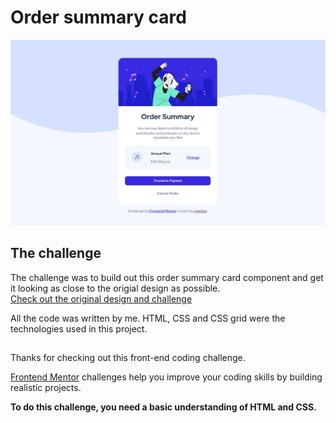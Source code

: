 # Order summary card

![image](https://raw.githubusercontent.com/nmelgar/order_summary_component/71d3603075f8418ea2207c6bf814e042dd5acdbf/final_component.JPG)

## The challenge

The challenge was to build out this order summary card component and get it looking as close to the origial design as possible. <br>
[Check out the original design and challenge](https://www.frontendmentor.io/challenges/order-summary-component-QlPmajDUj)

All the code was written by me.
HTML, CSS and CSS grid were the technologies used in this project.
##

Thanks for checking out this front-end coding challenge.

[Frontend Mentor](https://www.frontendmentor.io) challenges help you improve your coding skills by building realistic projects.

**To do this challenge, you need a basic understanding of HTML and CSS.**
